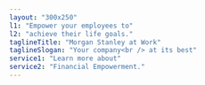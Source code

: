 ```yaml
---
layout: "300x250"
l1: "Empower your employees to"
l2: "achieve their life goals."
taglineTitle: "Morgan Stanley at Work"
taglineSlogan: "Your company<br /> at its best"
service1: "Learn more about"
service2: "Financial Empowerment."
---
```

